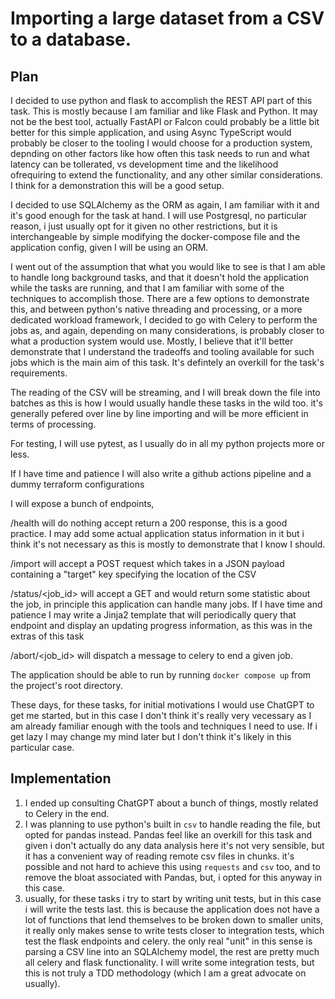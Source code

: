 # Importing a large dataset from a CSV to a database.

## Plan

I decided to use python and flask to accomplish the REST API part of this task.
This is mostly because I am familiar and like Flask and Python. It may not be the best tool, actually FastAPI or Falcon could probably be a little bit better for this simple application, and using Async TypeScript would probably be closer to the tooling I would choose for a production system, depnding on other factors like how often this task needs to run and what latency can be tollerated, vs development time and the likelihood ofrequiring to extend the functionality, and any other similar considerations. I think for a demonstration this will be a good setup.

I decided to use SQLAlchemy as the ORM as again, I am familiar with it and it's good enough for the task at hand. I will use Postgresql, no particular reason, i just usually opt for it given no other restrictions, but it is interchangeable by simple modifying the docker-compose file and the application config, given I will be using an ORM.

I went out of the assumption that what you would like to see is that I am able to handle long background tasks, and that it doesn't hold the application while the tasks are running, and that I am familiar with some of the techniques to accomplish those. 
There are a few options to demonstrate this, and between python's native threading and processing, or a more dedicated workload framework, I decided to go with Celery to perform the jobs as, and again, depending on many considerations, is probably closer to what a production system would use. Mostly, I believe that it'll better demonstrate that I understand the tradeoffs and tooling available for such jobs which is the main aim of this task. It's defintely an overkill for the task's requirements.

The reading of the CSV will be streaming, and I will break down the file into batches as this is how I would usually handle these tasks in the wild too. it's generally pefered over line by line importing and will be more efficient in terms of processing.

For testing, I will use pytest, as I usually do in all my python projects more or less.

If I have time and patience I will also write a github actions pipeline and a dummy terraform configurations

I will expose a bunch of endpoints, 

/health will do nothing accept return a 200 response, this is a good practice. I may add some actual application status information in it but i think it's not necessary as this is mostly to demonstrate that I know I should.

/import will accept a POST request which takes in a JSON payload containing a "target" key specifying the location of the CSV

/status/<job_id> will accept a GET and would return some statistic about the job, in principle this application can handle many jobs. If I have time and patience I may write a Jinja2 template that will periodically query that endpoint and display an updating progress information, as this was in the extras of this task

/abort/<job_id> will dispatch a message to celery to end a given job.

The application should be able to run by running `docker compose up` from the project's root directory.

These days, for these tasks, for initial motivations I would use ChatGPT to get me started, but in this case I don't think it's really very vecessary as I am already familiar enough with the tools and techniques I need to use. If i get lazy I may change my mind later but I don't think it's likely in this particular case.

## Implementation

1. I ended up consulting ChatGPT about a bunch of things, mostly related to Celery in the end.
2. I was planning to use python's built in `csv` to handle reading the file, but opted for pandas instead. Pandas feel like an overkill for this task and given i don't actually do any data analysis here it's not very sensible, but it has a convenient way of reading remote csv files in chunks. it's possible and not hard to achieve this using `requests` and `csv` too, and to remove the bloat associated with Pandas, but, i opted for this anyway in this case.
3. usually, for these tasks i try to start by writing unit tests, but in this case i will write the tests last. this is because the application does not have a lot of functions that lend themselves to be broken down to smaller units, it really only makes sense to write tests closer to integration tests, which test the flask endpoints and celery. the only real "unit" in this sense is parsing a CSV line into an SQLAlchemy model, the rest are pretty much all celery and flask functionality. I will write some integration tests, but this is not truly a TDD methodology (which I am a great advocate on usually).

